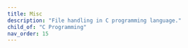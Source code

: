 ```yaml
---
title: Misc
description: "File handling in C programming language."
child_of: "C Programming"
nav_order: 15
---
```

